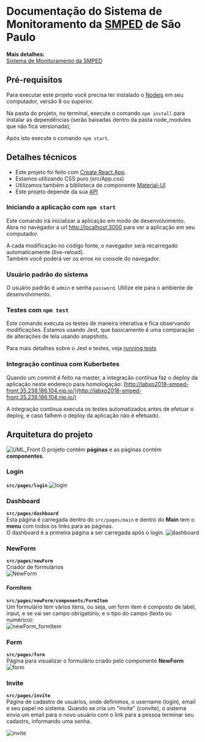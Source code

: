 # Documentação do Sistema de Monitoramento da [SMPED](https://www.prefeitura.sp.gov.br/cidade/secretarias/pessoa_com_deficiencia/) de São Paulo

**Mais detalhes:**  
[Sistema de Monitoramento da SMPED](https://tecs.ime.usp.br/MAC0213/projeto-1.pdf?fbclid=IwAR1Y-Ak710FLiXDv8FHAdmFotZllZrNcI2GXricxreO1dNVCbSVcYzIXmRY)

## Pré-requisitos
Para executar este projeto você precisa ter instalado o [Nodejs](https://nodejs.org/en/) em seu computador, versão 8 ou superior.  

Na pasta do projeto, no terminal, execute o comando `npm install` para instalar as dependências (serão baixadas dentro da pasta node_modules que não fica versionada);

Após isto execute o comando `npm start`.

## Detalhes técnicos
* Este projeto foi feito com [Create React App](https://github.com/facebook/create-react-app).
* Estamos utilizando CSS puro (src/App.css)
* Utilizamos também a biblioteca de componente [Material-UI](https://material-ui.com/)
* Este projeto depende da sua [API](https://gitlab.com/LABXP2018/smped-api/)

### Iniciando a aplicação com `npm start`

Este comando irá inicializar a aplicação em modo de desenvolvimento.<br>
Abra no navegador a url [http://localhost:3000](http://localhost:3000) para ver a aplicação em seu computador.

A cada modificação no código fonte, o navegador será recarregado automaticamente (live-reload).<br>
Também você poderá ver os erros no console do navegador.

### Usuário padrão do sistema
O usuário padrão é `admin` e senha `password`. Utilize ele para o ambiente de desenvolvimento.

### Testes com `npm test`

Este comando executa os testes de maneira interativa e fica observando modificações. Estamos usando Jest, que basicamente é uma comparação de alterações de tela usando snapshots.  

Para mais detalhes sobre o Jest e testes, veja [running tests](https://facebook.github.io/create-react-app/docs/running-tests)

### Integração contínua com Kuberbetes

Quando um commit é feito na master, a integração contínua faz o deploy da aplicação neste endereço para homologação: 
[http://labxp2018-smped-front.35.238.186.104.nip.io/](http://labxp2018-smped-front.35.238.186.104.nip.io/)

A integração contínua executa os testes automatizados antes de efetuar o deploy, e caso falhem o deploy da aplicação não é efetuado. 

## Arquitetura do projeto

![UML_Front](https://gitlab.com/LABXP2018/smped-front/uploads/12ddc05f28af6a9ccec765d726bbae40/UML_Front.png)
O projeto contém **páginas** e as páginas contém **componentes**.

### Login
**`src/pages/login`**
![login](https://gitlab.com/LABXP2018/smped-front/uploads/ff02120abfa064a5e9c6a2eb7fd53dde/login.png)


### Dashboard
**`src/pages/dashboard`**  
Esta página é carregada dentro do `src/pages/main` e dentro do **Main** tem o **menu** com todos os links para as páginas.  
O dashboard é a primeira página a ser carregada após o login.
![dashboard](https://gitlab.com/LABXP2018/smped-front/uploads/a9249ee9e637f6fc5665e736cbe04282/dashboard.png)

### NewForm
**`src/pages/newForm`**  
Criador de formulários  
![NewForm](https://gitlab.com/LABXP2018/smped-front/uploads/cb890c58d20b6019388a60590b6cf7e3/NewForm.png)

#### FormItem
**`src/pages/newForm/components/FormItem`**  
Um formulário tem vários itens, ou seja, um form item é composto de label, input, e se vai ser campo obrigatório, e o tipo do campo (texto ou numérico):  
![newForm_formItem](https://gitlab.com/LABXP2018/smped-front/uploads/9305ebc239762f88d8b99c76f2e31503/newForm_formItem.png)


### Form
**`src/pages/form`**  
Página para visualizar o formulário criado pelo componente **NewForm**
![form](https://gitlab.com/LABXP2018/smped-front/uploads/dc15dc5f9c2fc110a5b8237e26490f43/form.png)


### Invite
**`src/pages/invite`**  
Página de cadastro de usuários, onde definimos, o username (login), email e seu papel no sistema. Quando se cria um "invite" (convite), o sistema envia um email para o novo usuário com o link para a pessoa terminar seu cadastro, informando uma senha.  

![invite](https://gitlab.com/LABXP2018/smped-front/uploads/5ba0aa3739269af2d79888b40be95124/invite.png)








